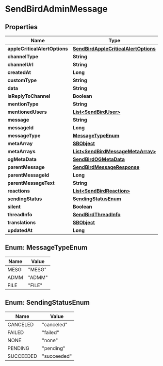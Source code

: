 

# SendBirdAdminMessage


## Properties

| Name | Type | Description | Notes |
|------------ | ------------- | ------------- | -------------|
|**appleCriticalAlertOptions** | [**SendBirdAppleCriticalAlertOptions**](SendBirdAppleCriticalAlertOptions.md) |  |  [optional] |
|**channelType** | **String** |  |  [optional] |
|**channelUrl** | **String** |  |  [optional] |
|**createdAt** | **Long** |  |  [optional] |
|**customType** | **String** |  |  [optional] |
|**data** | **String** |  |  [optional] |
|**isReplyToChannel** | **Boolean** |  |  [optional] |
|**mentionType** | **String** |  |  [optional] |
|**mentionedUsers** | [**List&lt;SendBirdUser&gt;**](SendBirdUser.md) |  |  [optional] |
|**message** | **String** |  |  [optional] |
|**messageId** | **Long** |  |  [optional] |
|**messageType** | [**MessageTypeEnum**](#MessageTypeEnum) |  |  [optional] |
|**metaArray** | [**SBObject**](SBObject.md) |  |  [optional] |
|**metaArrays** | [**List&lt;SendBirdMessageMetaArray&gt;**](SendBirdMessageMetaArray.md) |  |  [optional] |
|**ogMetaData** | [**SendBirdOGMetaData**](SendBirdOGMetaData.md) |  |  [optional] |
|**parentMessage** | [**SendBirdMessageResponse**](SendBirdMessageResponse.md) |  |  [optional] |
|**parentMessageId** | **Long** |  |  [optional] |
|**parentMessageText** | **String** |  |  [optional] |
|**reactions** | [**List&lt;SendBirdReaction&gt;**](SendBirdReaction.md) |  |  [optional] |
|**sendingStatus** | [**SendingStatusEnum**](#SendingStatusEnum) |  |  [optional] |
|**silent** | **Boolean** |  |  [optional] |
|**threadInfo** | [**SendBirdThreadInfo**](SendBirdThreadInfo.md) |  |  [optional] |
|**translations** | [**SBObject**](SBObject.md) |  |  [optional] |
|**updatedAt** | **Long** |  |  [optional] |



## Enum: MessageTypeEnum

| Name | Value |
|---- | -----|
| MESG | &quot;MESG&quot; |
| ADMM | &quot;ADMM&quot; |
| FILE | &quot;FILE&quot; |



## Enum: SendingStatusEnum

| Name | Value |
|---- | -----|
| CANCELED | &quot;canceled&quot; |
| FAILED | &quot;failed&quot; |
| NONE | &quot;none&quot; |
| PENDING | &quot;pending&quot; |
| SUCCEEDED | &quot;succeeded&quot; |




